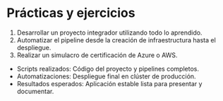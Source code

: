 # Prácticas y ejercicios

1. Desarrollar un proyecto integrador utilizando todo lo aprendido.
2. Automatizar el pipeline desde la creación de infraestructura hasta el despliegue.
3. Realizar un simulacro de certificación de Azure o AWS.

- Scripts realizados: Código del proyecto y pipelines completos.
- Automatizaciones: Despliegue final en clúster de producción.
- Resultados esperados: Aplicación estable lista para presentar y documentar.
